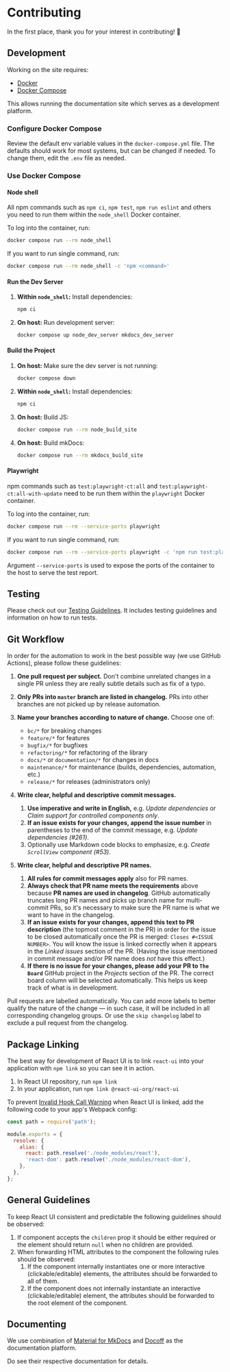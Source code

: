 # Contributing

In the first place, thank you for your interest in contributing! 🙏

## Development

Working on the site requires:

* [Docker]
* [Docker Compose]

This allows running the documentation site which serves as a development platform.

### Configure Docker Compose

Review the default env variable values in the `docker-compose.yml` file.
The defaults should work for most systems, but can be changed if needed.
To change them, edit the `.env` file as needed.

### Use Docker Compose

#### Node shell

All npm commands such as `npm ci`, `npm test`, `npm run eslint` and others you
need to run them within the `node_shell` Docker container.

To log into the container, run:

```bash
docker compose run --rm node_shell
```

If you want to run single command, run:

```bash
docker compose run --rm node_shell -c 'npm <command>'
```

#### Run the Dev Server

1. **Within `node_shell`:** Install dependencies:

    ```bash
    npm ci
    ```

2. **On host:** Run development server:

    ```bash
    docker compose up node_dev_server mkdocs_dev_server
    ```

#### Build the Project

1. **On host:** Make sure the dev server is not running:

    ```bash
    docker compose down
    ```

2. **Within `node_shell`:** Install dependencies:

    ```bash
    npm ci
    ```

3. **On host:** Build JS:

    ```bash
    docker compose run --rm node_build_site
    ```

4. **On host:** Build mkDocs:

    ```bash
    docker compose run --rm mkdocs_build_site
    ```

#### Playwright

npm commands such as `test:playwright-ct:all` and `test:playwright-ct:all-with-update`
need to be run them within the `playwright` Docker container.

To log into the container, run:

```bash
docker compose run --rm --service-ports playwright
```

If you want to run single command, run:

```bash
docker compose run --rm --service-ports playwright -c 'npm run test:playwright-ct:*'
```

Argument `--service-ports` is used to expose the ports of the container to the host
to serve the test report.

## Testing

Please check out our [Testing Guidelines](./testing-guidelines.md).
It includes testing guidelines and information on how to run tests.

## Git Workflow

In order for the automation to work in the best possible way (we use GitHub
Actions), please follow these guidelines:

1. **One pull request per subject.** Don't combine unrelated changes in a single
   PR unless they are really subtle details such as fix of a typo.

2. **Only PRs into `master` branch are listed in changelog.** PRs into other
   branches are not picked up by release automation.

3. **Name your branches according to nature of change.** Choose one of:

    * `bc/*` for breaking changes
    * `feature/*` for features
    * `bugfix/*` for bugfixes
    * `refactoring/*` for refactoring of the library
    * `docs/*` or `documentation/*` for changes in docs
    * `maintenance/*` for maintenance (builds, dependencies, automation, etc.)
    * `release/*` for releases (administrators only)

4. **Write clear, helpful and descriptive commit messages.**

    1. **Use imperative and write in English,** e.g. _Update dependencies_ or
       _Claim support for controlled components only_.
    2. **If an issue exists for your changes, append the issue number** in
       parentheses to the end of the commit message, e.g. _Update dependencies
       (#261)_.
    3. Optionally use Markdown code blocks to emphasize, e.g.
       _Create `ScrollView` component (#53)_.

5. **Write clear, helpful and descriptive PR names.**

    1. **All rules for commit messages apply** also for PR names.
    2. **Always check that PR name meets the requirements** above because **PR
       names are used in changelog**. GitHub automatically truncates long PR
       names and picks up branch name for multi-commit PRs, so it's necessary to
       make sure the PR name is what we want to have in the changelog.
    3. **If an issue exists for your changes, append this text to PR
       description** (the topmost comment in the PR) in order for the issue
       to be
       closed automatically once the PR is merged: `Closes #<ISSUE NUMBER>`. You
       will know the issue is linked correctly when it appears in the _Linked
       issues_ section of the PR. (Having the issue mentioned in commit message
       and/or PR name does _not_ have this effect.)
    4. **If there is no issue for your changes, please add your PR to `The
       Board`** GitHub project in the _Projects_ section of the PR. The correct
       board column will be selected automatically. This helps us keep track of
       what is in development.

Pull requests are labelled automatically. You can add more labels to better
qualify the nature of the change — in such case, it will be included in all
corresponding changelog groups. Or use the `skip changelog` label to exclude a
pull request from the changelog.

## Package Linking

The best way for development of React UI is to link `react-ui` into your
application with `npm link` so you can see it in action.

1. In React UI repository, run `npm link`
2. In your application, run `npm link @react-ui-org/react-ui`

To prevent [Invalid Hook Call Warning][react-invalid-hook] when React UI is
linked, add the following code to your app's Webpack config:

```js
const path = require('path');

module.exports = {
  resolve: {
    alias: {
      react: path.resolve('./node_modules/react'),
      'react-dom': path.resolve('./node_modules/react-dom'),
    },
  },
};
```

## General Guidelines

To keep React UI consistent and predictable the following guidelines should be observed:

1. If component accepts the `children` prop it should be either required or the element
   should return `null` when no children are provided.
2. When forwarding HTML attributes to the component the following rules should
   be observed:
    1. If the component internally instantiates one or more interactive
       (clickable/editable) elements, the attributes should be forwarded to
       all of them.
    2. If the component does not internally instantiate an interactive
       (clickable/editable) element, the attributes should be forwarded to the
       root element of the component.

## Documenting

We use combination of [Material for MkDocs][mkdocs-material] and [Docoff] as
the documentation platform.

Do see their respective documentation for details.

[Docker]: https://www.docker.com
[Docker Compose]: https://docs.docker.com/compose/
[react-invalid-hook]: https://reactjs.org/warnings/invalid-hook-call-warning.html#duplicate-react
[mkdocs-material]: https://squidfunk.github.io/mkdocs-material/
[Docoff]: https://github.com/react-ui-org/docoff
